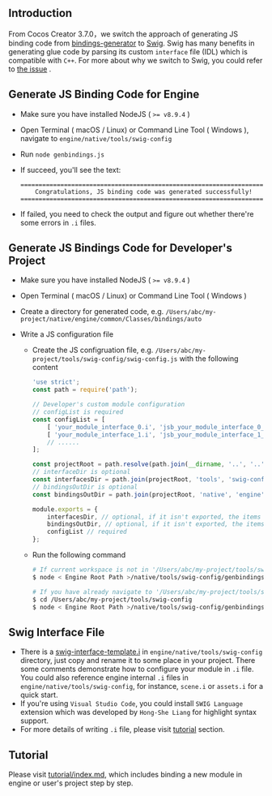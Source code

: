 ## Introduction

From Cocos Creator 3.7.0，we switch the approach of generating JS binding code from [bindings-generator](https://github.com/cocos/cocos-engine/tree/d08a11244d2a31da1aac7af7d2aa8f1b6152e30c/native/tools/bindings-generator) to [Swig](https://www.swig.org). Swig has many benefits in generating glue code by parsing  its custom `interface` file (IDL) which is compatible with `C++`. For more about why we switch to Swig, you could refer to [the issue](https://github.com/cocos/cocos-engine/issues/10792) .

## Generate JS Binding Code for Engine

- Make sure you have installed NodeJS ( `>= v8.9.4` )

- Open Terminal ( macOS / Linux) or Command Line Tool ( Windows ), navigate to `engine/native/tools/swig-config`

- Run `node genbindings.js`

- If succeed, you'll see the text:
  
  ```
  ======================================================================
      Congratulations, JS binding code was generated successfully!
  ======================================================================
  ```

- If failed, you need to check the output and figure out whether there're some errors in `.i` files.

## Generate JS Bindings Code for Developer's Project

- Make sure you have installed NodeJS ( `>= v8.9.4` )

- Open Terminal ( macOS / Linux) or Command Line Tool ( Windows )

- Create a directory for generated code, e.g. `/Users/abc/my-project/native/engine/common/Classes/bindings/auto`

- Write a JS configuration file
  
  - Create the JS configruation file, e.g.  `/Users/abc/my-project/tools/swig-config/swig-config.js` with the following content
    
    ```js
    'use strict';
    const path = require('path');
    
    // Developer's custom module configuration
    // configList is required
    const configList = [
        [ 'your_module_interface_0.i', 'jsb_your_module_interface_0_auto.cpp' ],
        [ 'your_module_interface_1.i', 'jsb_your_module_interface_1_auto.cpp' ],
        // ......
    ];
    
    const projectRoot = path.resolve(path.join(__dirname, '..', '..'));
    // interfaceDir is optional
    const interfacesDir = path.join(projectRoot, 'tools', 'swig-config');
    // bindingsOutDir is optional
    const bindingsOutDir = path.join(projectRoot, 'native', 'engine', 'common', 'Classes', 'bindings', 'auto');
    
    module.exports = {
        interfacesDir, // optional, if it isn't exported, the items in configList should be absolute or relative to current directory of swig-config.js
        bindingsOutDir, // optional, if it isn't exported, the items in configList should be absolute or relative to current directory of swig-config.js
        configList // required
    };
    ```
  
  - Run the following command
    
    ```bash
    # If current workspace is not in '/Users/abc/my-project/tools/swig-config'
    $ node < Engine Root Path >/native/tools/swig-config/genbindings.js -c /Users/abc/my-project/tools/swig-config/swig-config.js
    ```
    
    ```bash
    # If you have already navigate to '/Users/abc/my-project/tools/swig-config' directory, you could run the command without -c argument like:
    $ cd /Users/abc/my-project/tools/swig-config
    $ node < Engine Root Path >/native/tools/swig-config/genbindings.js
    ```

## Swig Interface File

- There is a [swig-interface-template.i](swig-interface-template.i) in `engine/native/tools/swig-config` directory, just copy and rename it to some place in your project. There some comments demonstrate how to configure your module in `.i` file.  You could also reference engine internal `.i` files in `engine/native/tools/swig-config`, for instance, `scene.i` or `assets.i` for a quick start.
- If you're using `Visual Studio Code`, you could install `SWIG Language` extension which was developed by `Hong-She Liang` for highlight syntax support.
- For more details of writing `.i` file, please visit [tutorial](#Tutorial) section.

## Tutorial

Please visit [tutorial/index.md](tutorial/index.md),  which includes binding a new module in engine or user's project step by step.    

